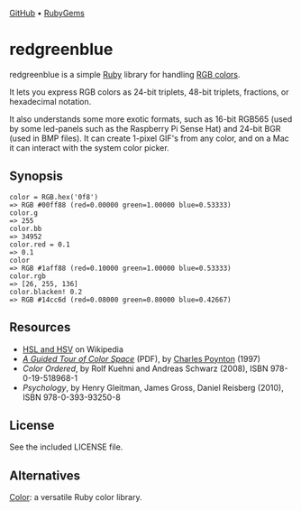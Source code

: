 [GitHub](https://github.com/lllisteu/redgreenblue) • [RubyGems](https://rubygems.org/gems/redgreenblue)

# redgreenblue

redgreenblue is a simple [Ruby](https://www.ruby-lang.org/) library for handling [RGB colors](https://en.wikipedia.org/wiki/RGB_color_model).

It lets you express RGB colors as 24-bit triplets, 48-bit triplets, fractions, or hexadecimal notation.

It also understands some more exotic formats, such as 16-bit RGB565 (used by some led-panels such as the Raspberry Pi Sense Hat) and 24-bit BGR (used in BMP files). It can create 1-pixel GIF's from any color, and on a Mac it can interact with the system color picker.

## Synopsis

```
color = RGB.hex('0f8')
=> RGB #00ff88 (red=0.00000 green=1.00000 blue=0.53333)
color.g
=> 255
color.bb
=> 34952
color.red = 0.1
=> 0.1
color
=> RGB #1aff88 (red=0.10000 green=1.00000 blue=0.53333)
color.rgb
=> [26, 255, 136]
color.blacken! 0.2
=> RGB #14cc6d (red=0.08000 green=0.80000 blue=0.42667)
```

## Resources

* [HSL and HSV](https://en.wikipedia.org/wiki/HSL_and_HSV) on Wikipedia
* [_A Guided Tour of Color Space_](http://poynton.ca/PDFs/Guided_tour.pdf) (PDF), by [Charles Poynton](http://poynton.ca/) (1997)
* _Color Ordered_, by Rolf Kuehni and Andreas Schwarz (2008), ISBN 978-0-19-518968-1
* _Psychology_, by Henry Gleitman, James Gross, Daniel Reisberg (2010), ISBN 978-0-393-93250-8

## License

See the included LICENSE file.

## Alternatives

[Color](https://github.com/halostatue/color): a versatile Ruby color library.
